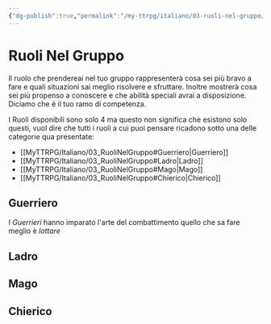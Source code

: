 ```yaml
---
{"dg-publish":true,"permalink":"/my-ttrpg/italiano/03-ruoli-nel-gruppo/"}
---
```


# Ruoli Nel Gruppo
Il ruolo che prendereai nel tuo gruppo rappresenterà cosa sei più bravo a fare e quali situazioni sai meglio risolvere e sfruttare. Inoltre mostrerà cosa sei più propenso a conoscere e che abilità speciali avrai a disposizione. Diciamo che è il tuo ramo di competenza.

I Ruoli disponibili sono solo 4 ma questo non significa che esistono solo questi, vuol dire che tutti i ruoli a cui puoi pensare ricadono sotto una delle categorie qua presentate:
- [[MyTTRPG/Italiano/03_RuoliNelGruppo#Guerriero\|Guerriero]]
- [[MyTTRPG/Italiano/03_RuoliNelGruppo#Ladro\|Ladro]]
- [[MyTTRPG/Italiano/03_RuoliNelGruppo#Mago\|Mago]]
- [[MyTTRPG/Italiano/03_RuoliNelGruppo#Chierico\|Chierico]]


## Guerriero
I *Guerrieri* hanno imparato l'arte del combattimento quello che sa fare meglio è *lottare*
## Ladro
## Mago
## Chierico